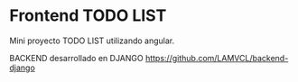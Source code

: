 # Frontend TODO LIST

Mini proyecto TODO LIST utilizando angular.

BACKEND desarrollado en DJANGO
https://github.com/LAMVCL/backend-django


